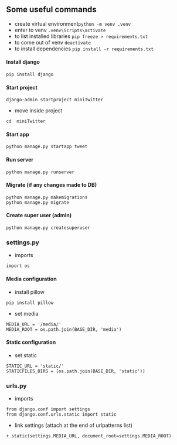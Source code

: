 ## Some useful commands
- create virtual environment```python -m venv .venv```
- enter to venv ```.venv\Scripts\activate```
- to list installed libraries ```pip freeze > requirements.txt```
- to come out of venv ```deactivate```
- to install dependencies ```pip install -r requirements.txt```

#### Install django
```
pip install django
```

#### Start project
```
django-admin startproject miniTwitter
```

- move inside project
```
cd  miniTwitter
```

#### Start app
```
python manage.py startapp tweet
```

#### Run server
```
python manage.py runserver
```

#### Migrate (if any changes made to DB)
```
python manage.py makemigrations
python manage.py migrate
```

#### Create super user (admin)
```
python manage.py createsuperuser
```

### settings.py

- imports
```
import os
```

#### Media configuration

- install pillow
```
pip install pillow
```

- set media
```
MEDIA_URL = '/media/'
MEDIA_ROOT = os.path.join(BASE_DIR, 'media')
```

#### Static configuration
- set static
```
STATIC_URL = 'static/'
STATICFILES_DIRS = [os.path.join(BASE_DIR, 'static')]
```

### urls.py
- imports
```
from django.conf import settings
from django.conf.urls.static import static
```

- link settings (attach at the end of urlpatterns list)
```
+ static(settings.MEDIA_URL, document_root=settings.MEDIA_ROOT) 
```